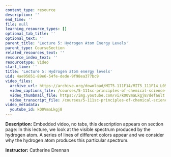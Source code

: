 ```yaml
---
content_type: resource
description: ''
end_time: ''
file: null
learning_resource_types: []
optional_tab_title: ''
optional_text: ''
parent_title: 'Lecture 5: Hydrogen Atom Energy Levels'
parent_type: CourseSection
related_resources_text: ''
resource_index_text: ''
resourcetype: Video
start_time: ''
title: 'Lecture 5: Hydrogen atom energy levels'
uid: 4ae95651-89e6-54fe-dede-9f98ea377bc9
video_files:
  archive_url: https://archive.org/download/MIT5.111F14/MIT5_111F14_L05_300k.mp4
  video_captions_file: /courses/5-111sc-principles-of-chemical-science-fall-2014/b859fe55a8d45db59b0529a414f86c49_kO0VmaLkgj8.vtt
  video_thumbnail_file: https://img.youtube.com/vi/kO0VmaLkgj8/default.jpg
  video_transcript_file: /courses/5-111sc-principles-of-chemical-science-fall-2014/78b2586e6ccc607459c82fc9172c968c_kO0VmaLkgj8.pdf
video_metadata:
  youtube_id: kO0VmaLkgj8
---
```


**Description:** Embedded video, no tabs, this description appears on section page: In this lecture, we look at the visible spectrum produced by the hydrogen atom. A series of lines of different colors appear and we consider why the hydrogen atom produces this particular spectrum.

**Instructor:** Catherine Drennan